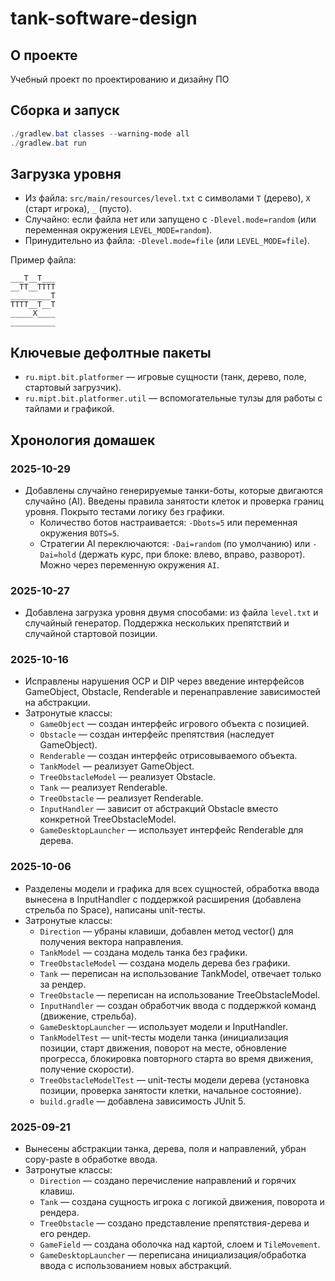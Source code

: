 # tank-software-design

## О проекте
Учебный проект по проектированию и дизайну ПО

## Сборка и запуск
```powershell
./gradlew.bat classes --warning-mode all
./gradlew.bat run
```

## Загрузка уровня
- Из файла: `src/main/resources/level.txt` с символами `T` (дерево), `X` (старт игрока), `_` (пусто).
- Случайно: если файла нет или запущено с `-Dlevel.mode=random` (или переменная окружения `LEVEL_MODE=random`).
- Принудительно из файла: `-Dlevel.mode=file` (или `LEVEL_MODE=file`).

Пример файла:

```
___T__T___
__TT__TTTT
_________T
TTTT__T__T
_____X____
__________
```

## Ключевые дефолтные пакеты
- `ru.mipt.bit.platformer` — игровые сущности (танк, дерево, поле, стартовый загрузчик).
- `ru.mipt.bit.platformer.util` — вспомогательные тулзы для работы с тайлами и графикой.

## Хронология домашек
### 2025-10-29
- Добавлены случайно генерируемые танки-боты, которые двигаются случайно (AI). Введены правила занятости клеток и проверка границ уровня. Покрыто тестами логику без графики.
	- Количество ботов настраивается: `-Dbots=5` или переменная окружения `BOTS=5`.
	- Стратегии AI переключаются: `-Dai=random` (по умолчанию) или `-Dai=hold` (держать курс, при блоке: влево, вправо, разворот). Можно через переменную окружения `AI`.

### 2025-10-27
- Добавлена загрузка уровня двумя способами: из файла `level.txt` и случайный генератор. Поддержка нескольких препятствий и случайной стартовой позиции.

### 2025-10-16
- Исправлены нарушения OCP и DIP через введение интерфейсов GameObject, Obstacle, Renderable и перенаправление зависимостей на абстракции.
- Затронутые классы:
	- `GameObject` — создан интерфейс игрового объекта с позицией.
	- `Obstacle` — создан интерфейс препятствия (наследует GameObject).
	- `Renderable` — создан интерфейс отрисовываемого объекта.
	- `TankModel` — реализует GameObject.
	- `TreeObstacleModel` — реализует Obstacle.
	- `Tank` — реализует Renderable.
	- `TreeObstacle` — реализует Renderable.
	- `InputHandler` — зависит от абстракций Obstacle вместо конкретной TreeObstacleModel.
	- `GameDesktopLauncher` — использует интерфейс Renderable для дерева.

### 2025-10-06
- Разделены модели и графика для всех сущностей, обработка ввода вынесена в InputHandler с поддержкой расширения (добавлена стрельба по Space), написаны unit-тесты.
- Затронутые классы:
	- `Direction` — убраны клавиши, добавлен метод vector() для получения вектора направления.
	- `TankModel` — создана модель танка без графики.
	- `TreeObstacleModel` — создана модель дерева без графики.
	- `Tank` — переписан на использование TankModel, отвечает только за рендер.
	- `TreeObstacle` — переписан на использование TreeObstacleModel.
	- `InputHandler` — создан обработчик ввода с поддержкой команд (движение, стрельба).
	- `GameDesktopLauncher` — использует модели и InputHandler.
	- `TankModelTest` — unit-тесты модели танка (инициализация позиции, старт движения, поворот на месте, обновление прогресса, блокировка повторного старта во время движения, получение скорости).
	- `TreeObstacleModelTest` — unit-тесты модели дерева (установка позиции, проверка занятости клетки, начальное состояние).
	- `build.gradle` — добавлена зависимость JUnit 5.

### 2025-09-21
- Вынесены абстракции танка, дерева, поля и направлений, убран copy-paste в обработке ввода.
- Затронутые классы:
	- `Direction` — создано перечисление направлений и горячих клавиш.
	- `Tank` — создана сущность игрока с логикой движения, поворота и рендера.
	- `TreeObstacle` — создано представление препятствия-дерева и его рендер.
	- `GameField` — создана оболочка над картой, слоем и `TileMovement`.
	- `GameDesktopLauncher` — переписана инициализация/обработка ввода с использованием новых абстракций.